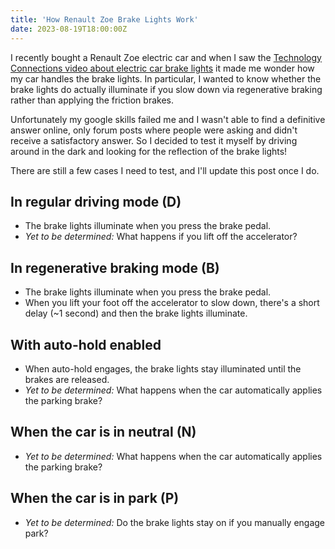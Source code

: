 ```yaml
---
title: 'How Renault Zoe Brake Lights Work'
date: 2023-08-19T18:00:00Z
---
```


I recently bought a Renault Zoe electric car and when I saw the
[Technology Connections video about electric car brake lights](https://www.youtube.com/watch?v=U0YW7x9U5TQ)
it made me wonder how my car handles the brake lights. In particular, I wanted
to know whether the brake lights do actually illuminate if you slow down via
regenerative braking rather than applying the friction brakes.

Unfortunately my google skills failed me and I wasn't able to find a definitive
answer online, only forum posts where people were asking and didn't receive a
satisfactory answer. So I decided to test it myself by driving around in the
dark and looking for the reflection of the brake lights!

There are still a few cases I need to test, and I'll update this post once I do.

## In regular driving mode (D)

- The brake lights illuminate when you press the brake pedal.
- _Yet to be determined:_ What happens if you lift off the accelerator?

## In regenerative braking mode (B)

- The brake lights illuminate when you press the brake pedal.
- When you lift your foot off the accelerator to slow down, there's a short
  delay (~1 second) and then the brake lights illuminate.

## With auto-hold enabled

- When auto-hold engages, the brake lights stay illuminated until the brakes are
  released.
- _Yet to be determined:_ What happens when the car automatically applies the
  parking brake?

## When the car is in neutral (N)

- _Yet to be determined:_ What happens when the car automatically applies the
  parking brake?

## When the car is in park (P)

- _Yet to be determined:_ Do the brake lights stay on if you manually engage
  park?
